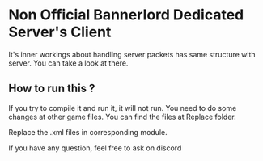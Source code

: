 # Non Official Bannerlord Dedicated Server's Client

It's inner workings about handling server packets has same structure with server. You can take a look at there.

## How to run this ?

If you try to compile it and run it, it will not run. You need to do some changes at other game files. You can find the files at Replace folder.

Replace the .xml files in corresponding module.

If you have any question, feel free to ask on discord
